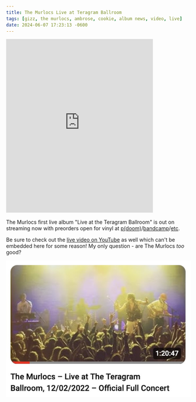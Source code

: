 ```yaml
---
title: The Murlocs Live at Teragram Ballroom
tags: [gizz, the murlocs, ambrose, cookie, album news, video, live]
date: 2024-06-07 17:23:13 -0600
---
```

<iframe loading="lazy" style="border: 0; width: 400px; height: 472px;" src="https://bandcamp.com/EmbeddedPlayer/album=2284603379/size=large/bgcol=ffffff/linkcol=0687f5/artwork=small/transparent=true/"></iframe>

The Murlocs first live album "Live at the Teragram Ballroom" is out on streaming now with preorders open for vinyl at [p(doom)](https://pdoomrecords.com/products/live-at-the-teragram-ballroom)/[bandcamp](https://themurlocs.bandcamp.com/album/live-at-teragram-ballroom)/[etc](https://atorecords-ffm.com/live-teragram).

Be sure to check out the [live video on YouTube](https://www.youtube.com/watch?v=H9P_k0zVq0M) as well which can't be embedded here for some reason! My only question - are The Murlocs _too_ good?

[![link to the murlocs live at teragram ballroom youtube video](/assets/img/news/murlocs-teragram-ballroom.jpg)](https://www.youtube.com/watch?v=H9P_k0zVq0M)
